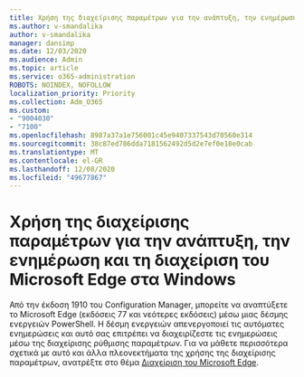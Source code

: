 ```yaml
---
title: Χρήση της διαχείρισης παραμέτρων για την ανάπτυξη, την ενημέρωση και τη διαχείριση του Microsoft Edge στα Windows
ms.author: v-smandalika
author: v-smandalika
manager: dansimp
ms.date: 12/03/2020
ms.audience: Admin
ms.topic: article
ms.service: o365-administration
ROBOTS: NOINDEX, NOFOLLOW
localization_priority: Priority
ms.collection: Adm_O365
ms.custom:
- "9004030"
- "7100"
ms.openlocfilehash: 8987a37a1e756001c45e9407337543d70560e314
ms.sourcegitcommit: 38c87ed786dda7181562492d5d2e7ef0e18e0cab
ms.translationtype: MT
ms.contentlocale: el-GR
ms.lasthandoff: 12/08/2020
ms.locfileid: "49677867"
---
```

# <a name="use-configuration-manager-to-deploy-update-and-manage-microsoft-edge-on-windows"></a>Χρήση της διαχείρισης παραμέτρων για την ανάπτυξη, την ενημέρωση και τη διαχείριση του Microsoft Edge στα Windows

Από την έκδοση 1910 του Configuration Manager, μπορείτε να αναπτύξετε το Microsoft Edge (εκδόσεις 77 και νεότερες εκδόσεις) μέσω μιας δέσμης ενεργειών PowerShell. Η δέσμη ενεργειών απενεργοποιεί τις αυτόματες ενημερώσεις και αυτό σας επιτρέπει να διαχειρίζεστε τις ενημερώσεις μέσω της διαχείρισης ρύθμισης παραμέτρων. Για να μάθετε περισσότερα σχετικά με αυτό και άλλα πλεονεκτήματα της χρήσης της διαχείρισης παραμέτρων, ανατρέξτε στο θέμα [Διαχείριση του Microsoft Edge](https://docs.microsoft.com/mem/configmgr/apps/deploy-use/deploy-edge?).